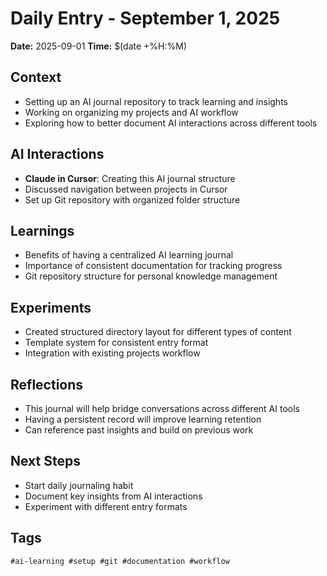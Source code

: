 # Daily Entry - September 1, 2025

**Date:** 2025-09-01
**Time:** $(date +%H:%M)

## Context
- Setting up an AI journal repository to track learning and insights
- Working on organizing my projects and AI workflow
- Exploring how to better document AI interactions across different tools

## AI Interactions
- **Claude in Cursor**: Creating this AI journal structure
- Discussed navigation between projects in Cursor
- Set up Git repository with organized folder structure

## Learnings
- Benefits of having a centralized AI learning journal
- Importance of consistent documentation for tracking progress
- Git repository structure for personal knowledge management

## Experiments
- Created structured directory layout for different types of content
- Template system for consistent entry format
- Integration with existing projects workflow

## Reflections
- This journal will help bridge conversations across different AI tools
- Having a persistent record will improve learning retention
- Can reference past insights and build on previous work

## Next Steps
- Start daily journaling habit
- Document key insights from AI interactions
- Experiment with different entry formats

## Tags
`#ai-learning #setup #git #documentation #workflow`
